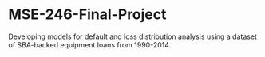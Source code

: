 # MSE-246-Final-Project
Developing models for default and loss distribution analysis using a dataset of SBA-backed equipment loans from 1990-2014. 
